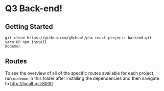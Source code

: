 # Q3 Back-end!

## Getting Started
```
git clone https://github.com/gSchool/phx-react-projects-backend.git
yarn OR npm install
nodemon
```

## Routes
To see the overview of all of the specific routes available for each project, run `nodemon` in this folder after installing the dependencies and then navigate to [http://localhost:8000](http://localhost:8000)
